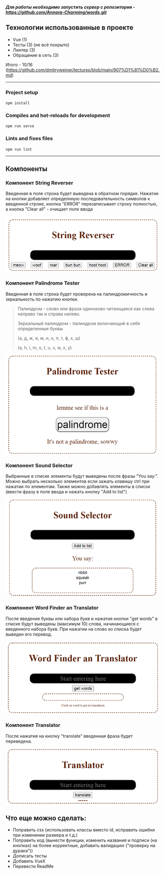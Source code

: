 ***Для работы необходимо запустить сервер с репозитория - https://github.com/Annora-Charming/words.git***

## Технологии использованные в проекте

* Vue (1)
* Тесты (3) (не всё покрыто)
* Линтер (3)
* Обращение в сеть (3)

Итого - 10/16
(https://github.com/dmitryweiner/lectures/blob/main/907%D1%81%D0%B2.md)
***
### Project setup
```
npm install
```

### Compiles and hot-reloads for development
```
npm run serve
```

### Lints and fixes files
```
npm run lint
```
***
## Компоненты

### Компонент String Reverser

Введенная в поле строка будет выведена в обратном порядке. Нажатие на кнопки добавляет определнную последовательность символов к введенной строке, кнопка "ERROR" перезаписывает строку полностью, а кнопка "Clear all" - очищает поле ввода

![img.png](public/images/Reverser.png)

### Компонент Palindrome Tester

Введенная в поле строка будет проверена на палиндромичность и зеркальность по нажатию кнопки. 
> Палиндром - слово или фраза одиноково читающаяся как слева направо так и справа налево.
> 
> Зеркальный палиндром - палиндром включающий в себя определенные буквы 
> 
> (а, д, ж, и, м, н, о, п, т, ф, х, ш) 
> 
> (a, h, i, m, o, t, u, v, w, x, y)

![img.png](public/images/Palindrome.png)

### Компонент Sound Selector

Выбранные в списке элементы будут выведены после фразы "You say:". Можно выбрать несколько элементов если зажать клавишу ctrl при нажатии по элементам. Также можно добавлять элементы в список (ввести фразу в поле ввода и нажать кнопку "Add to list")

![img.png](public/images/Sound.png)

### Компонент Word Finder an Translator

После введения буквы или набора букв и нажатия кнопки "get words" в списке будут выведены (максимум 10) слова, начинающиеся с введенного набора букв. При нажатии на слово из списка будет выведен его перевод.

![img.png](public/images/Finder.png)

### Компонент Translator

После нажатия на кнопку "translate" введенная фраза будет переведена.

![img.png](public/images/Translator.png)

## Что еще можно сделать:
* Поправить css (использовать классы вместо id, исправить ошибки при изменении размера и т.д.)
* Поправить код (вынести функции, изменить названия и подписи (на кнопках) на более корректные, добавить валидацию ("проверку на дурака"))
* Дописать тесты
* Добавить VueX
* Перевести ReadMe
